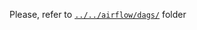 

Please, refer to [`../../airflow/dags/`](https://github.com/OpenDataPlatform/simpleapp/tree/main/airflow/dags) folder
